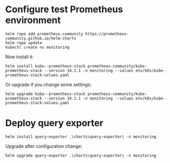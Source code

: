 
# Configure test Prometheus environment

```
helm repo add prometheus-community https://prometheus-community.github.io/helm-charts
helm repo update
kubectl create ns monitoring
```

Now install it:

```
helm install kube--prometheus-stack prometheus-community/kube-prometheus-stack --version 34.1.1 -n monitoring --values env/k8s/kube-prometheus-stack-values.yaml
```

Or upgrade if you change some settings:

```
helm upgrade kube--prometheus-stack prometheus-community/kube-prometheus-stack --version 34.1.1 -n monitoring --values env/k8s/kube-prometheus-stack-values.yaml
```

# Deploy query exporter

``helm install query-exporter .\charts\query-exporter\ -n monitoring``

Upgrade after configuration change:

``helm upgrade query-exporter .\charts\query-exporter\ -n monitoring``